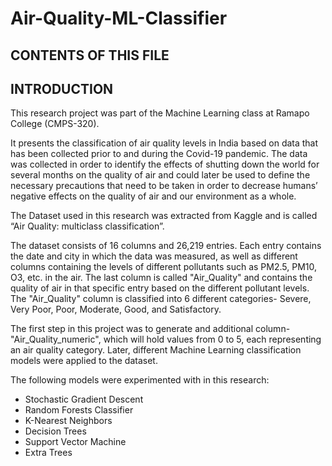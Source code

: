 # Air-Quality-ML-Classifier

CONTENTS OF THIS FILE
---------------------

INTRODUCTION
------------
 This research project was part of the Machine Learning class at Ramapo College (CMPS-320).
 
 It presents the classification of air quality levels in India based on data that has been collected prior to and during the Covid-19 pandemic.
 The data was collected in order to identify the effects of shutting down the world for several months on the quality of air and could later be used to define the necessary precautions that need to be taken in order to decrease humans’ negative effects on the quality of air and our environment as a whole.
 
 The Dataset used in this research was extracted from Kaggle and is called “Air Quality: multiclass classification”.
 
 The dataset consists of 16 columns and 26,219 entries. Each entry contains the date and city in which the data was measured, as well as different columns containing the levels of different pollutants such as PM2.5, PM10, O3, etc. in the air. The last column is called "Air_Quality" and contains the quality of air in that specific entry based on the different pollutant levels. The "Air_Quality" column is classified into 6 different categories- Severe, Very Poor, Poor, Moderate, Good, and Satisfactory.
 
 The first step in this project was to generate and additional column- "Air_Quality_numeric", which will hold values from 0 to 5, each representing an air quality category. Later, different Machine Learning classification models were applied to the dataset.
 
 The following models were experimented with in this research:
 * Stochastic Gradient Descent
 * Random Forests Classifier
 * K-Nearest Neighbors
 * Decision Trees
 * Support Vector Machine
 * Extra Trees
 
 
